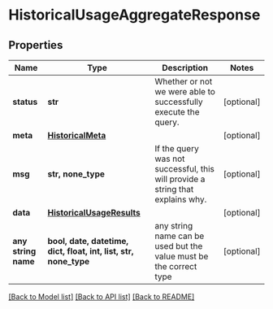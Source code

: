 # HistoricalUsageAggregateResponse


## Properties
Name | Type | Description | Notes
------------ | ------------- | ------------- | -------------
**status** | **str** | Whether or not we were able to successfully execute the query. | [optional] 
**meta** | [**HistoricalMeta**](HistoricalMeta.md) |  | [optional] 
**msg** | **str, none_type** | If the query was not successful, this will provide a string that explains why. | [optional] 
**data** | [**HistoricalUsageResults**](HistoricalUsageResults.md) |  | [optional] 
**any string name** | **bool, date, datetime, dict, float, int, list, str, none_type** | any string name can be used but the value must be the correct type | [optional]

[[Back to Model list]](../README.md#documentation-for-models) [[Back to API list]](../README.md#documentation-for-api-endpoints) [[Back to README]](../README.md)


